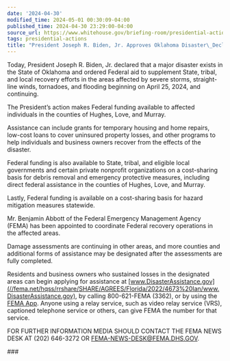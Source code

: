 ```yaml
---
date: '2024-04-30'
modified_time: 2024-05-01 00:30:09-04:00
published_time: 2024-04-30 23:29:00-04:00
source_url: https://www.whitehouse.gov/briefing-room/presidential-actions/2024/04/30/president-joseph-r-biden-jr-approves-oklahoma-disaster-declaration-5/
tags: presidential-actions
title: "President Joseph R. Biden, Jr. Approves Oklahoma Disaster\_Declaration"
---
```

 
Today, President Joseph R. Biden, Jr. declared that a major disaster
exists in the State of Oklahoma and ordered Federal aid to supplement
State, tribal, and local recovery efforts in the areas affected by
severe storms, straight-line winds, tornadoes, and flooding beginning on
April 25, 2024, and continuing.

The President’s action makes Federal funding available to affected
individuals in the counties of Hughes, Love, and Murray.

Assistance can include grants for temporary housing and home repairs,
low-cost loans to cover uninsured property losses, and other programs to
help individuals and business owners recover from the effects of the
disaster.

Federal funding is also available to State, tribal, and eligible local
governments and certain private nonprofit organizations on a
cost-sharing basis for debris removal and emergency protective measures,
including direct federal assistance in the counties of Hughes, Love, and
Murray.

Lastly, Federal funding is available on a cost-sharing basis for hazard
mitigation measures statewide.

Mr. Benjamin Abbott of the Federal Emergency Management Agency (FEMA)
has been appointed to coordinate Federal recovery operations in the
affected areas.

Damage assessments are continuing in other areas, and more counties and
additional forms of assistance may be designated after the assessments
are fully completed.

Residents and business owners who sustained losses in the designated
areas can begin applying for assistance at
[www.DisasterAssistance.gov](//fema.net/hqss/rrshare/SHARE/AGREES/Florida/2022/4673%20Ian/www.DisasterAssistance.gov),
by calling 800-621-FEMA (3362), or by using the [FEMA
App](https://www.ready.gov/fema-app). Anyone using a relay service, such
as video relay service (VRS), captioned telephone service or others, can
give FEMA the number for that service. 

FOR FURTHER INFORMATION MEDIA SHOULD CONTACT THE FEMA NEWS DESK AT (202)
646-3272 OR
[FEMA-NEWS-DESK@FEMA.DHS.GOV](mailto:FEMA-NEWS-DESK@DHS.GOV).

\###
